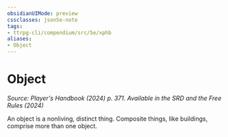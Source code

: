 ```yaml
---
obsidianUIMode: preview
cssclasses: json5e-note
tags:
- ttrpg-cli/compendium/src/5e/xphb
aliases:
- Object
---
```

# Object
*Source: Player's Handbook (2024) p. 371. Available in the <span title='Systems Reference Document (5.2)'>SRD</span> and the Free Rules (2024)* 

An object is a nonliving, distinct thing. Composite things, like buildings, comprise more than one object.